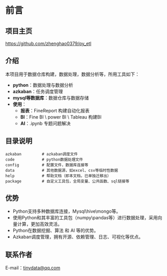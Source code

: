 # 前言

## 项目主页

<https://github.com/zhenghao0379/py_etl>

## 介绍

本项目用于数据仓库构建，数据处理，数据分析等，所用工具如下：

- **python**：数据处理与数据分析
- **azkaban**：任务调度管理
- **mysql等数据库**：数据仓库与数据存储
- **使用**：
    - **报表**：FineReport 构建自动化报表
    - **BI**：Fine BI \ power BI \ Tableau 构建BI
    - **AI**：.ipynb 专题问题解决

## 目录说明

    azkaban         # azkaban调度文件
    code            # python数据处理文件
    config          # 配置文件，数据库连接等
    data            # 其他数据源，如excel、csv等临时性数据
    help            # 帮助文档（即本文档，已单独迁移出）
    package         # 自定义工具包，全局变量、公共函数、sql链接等

## 优势

- Python支持多种数据库连接，Mysql\hive\mongo等。
- 使用Python和其丰富的工具包（numpy\pandas等）进行数据处理，采用向量计算，更加高效灵活。
- Python在数据挖掘、算法 和 AI 等的优势。
- Azkaban调度管理，拥有开源、依赖管理、日志、可视化等优点。

## 联系作者

E-mail：tinydata@qq.com
